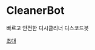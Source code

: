 # CleanerBot

빠르고 안전한 디시클리너 디스코드봇

[초대](https://discord.com/api/oauth2/authorize?client_id=788454180837654558&permissions=2048&scope=bot)
